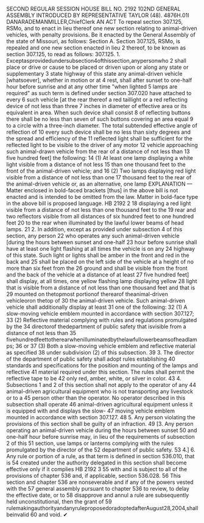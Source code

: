 SECOND REGULAR SESSION
HOUSE BILL NO. 2192
102ND GENERAL ASSEMBLY
INTRODUCED BY REPRESENTATIVE TAYLOR (48).
4876H.01I DANARADEMANMILLER,ChiefClerk
AN ACT
To repeal section 307.125, RSMo, and to enact in lieu thereof one new section relating to
animal-driven vehicles, with penalty provisions.
Be it enacted by the General Assembly of the state of Missouri, as follows:
Section A. Section 307.125, RSMo, is repealed and one new section enacted in lieu
2 thereof, to be known as section 307.125, to read as follows:
307.125. 1. Exceptasprovidedundersubsection4ofthissection,anypersonwho
2 shall place or drive or cause to be placed or driven upon or along any state or supplementary
3 state highway of this state any animal-driven vehicle [whatsoever], whether in motion or at
4 rest, shall after sunset to one-half hour before sunrise and at any other time "when lighted
5 lamps are required" as such term is defined under section 307.020 have attached to every
6 such vehicle [at the rear thereof a red taillight or a red reflecting device of not less than three
7 inches in diameter of effective area or its equivalent in area. When such device shall consist
8 of reflecting buttons there shall be no less than seven of such buttons covering an area equal
9 to a circle with a three-inch diameter. The total subtended effective angle of reflection of
10 every such device shall be no less than sixty degrees and the spread and efficiency of the
11 reflected light shall be sufficient for the reflected light to be visible to the driver of any motor
12 vehicle approaching such animal-drawn vehicle from the rear of a distance of not less than
13 five hundred feet] the following:
14 (1) At least one lamp displaying a white light visible from a distance of not less
15 than one thousand feet to the front of the animal-driven vehicle; and
16 (2) Two lamps displaying red light visible from a distance of not less than one
17 thousand feet to the rear of the animal-driven vehicle or, as an alternative, one lamp
EXPLANATION — Matter enclosed in bold-faced brackets [thus] in the above bill is not enacted and is
intended to be omitted from the law. Matter in bold-face type in the above bill is proposed language.
HB 2192 2
18 displaying a red light visible from a distance of not less than one thousand feet to the
19 rear and two reflectors visible from all distances of six hundred feet to one hundred feet
20 to the rear when illuminated by the lawful lower beams of head lamps.
21 2. In addition, except as provided under subsection 4 of this section, any person
22 who operates any such animal-driven vehicle [during the hours between sunset and one-half
23 hour before sunrise shall have at least one light flashing at all times the vehicle is on any
24 highway of this state. Such light or lights shall be amber in the front and red in the back and
25 shall be placed on the left side of the vehicle at a height of no more than six feet from the
26 ground and shall be visible from the front and the back of the vehicle at a distance of at least
27 five hundred feet] shall display, at all times, one yellow flashing lamp displaying yellow
28 light that is visible from a distance of not less than one thousand feet and that is
29 mounted on thetopmost portionof therearof theanimal-driven vehicleoron thetop of
30 the animal-driven vehicle. Such animal-driven vehicle shall additionally display at least
31 one of the following:
32 (1) A slow-moving vehicle emblem mounted in accordance with section 307.127;
33 (2) Reflective material complying with rules and regulations promulgated by the
34 directorof thedepartment of public safety that isvisible from a distance of not less than
35 fivehundredfeettotherearwhenilluminatedbythelawfullowerbeamsofheadlamps;
36 or
37 (3) Both a slow-moving vehicle emblem and reflective material as specified
38 under subdivision (2) of this subsection.
39 3. The director of the department of public safety shall adopt rules establishing
40 standards and specifications for the position and mounting of the lamps and reflective
41 material required under this section. The rules shall permit the reflective tape to be
42 only red, amber, white, or silver in color.
43 4. Subsections 1 and 2 of this section shall not apply to the operator of any
44 animal-driven agricultural equipment who is not transporting any livestock or to a
45 person other than the operator. No operator described in this subsection shall operate
46 animal-driven agricultural equipment unless it is equipped with and displays the slow-
47 moving vehicle emblem mounted in accordance with section 307.127.
48 5. Any person violating the provisions of this section shall be guilty of an infraction.
49 [3. Any person operating an animal-driven vehicle during the hours between sunset
50 and one-half hour before sunrise may, in lieu of the requirements of subsection 2 of this
51 section, use lamps or lanterns complying with the rules promulgated by the director of the
52 department of public safety.
53 4.] 6. Any rule or portion of a rule, as that term is defined in section 536.010, that is
54 created under the authority delegated in this section shall become effective only if it complies
HB 2192 3
55 with and is subject to all of the provisions of chapter 536 and, if applicable, section 536.028.
56 This section and chapter 536 are nonseverable and if any of the powers vested with the
57 general assembly pursuant to chapter 536 to review, to delay the effective date, or to
58 disapprove and annul a rule are subsequently held unconstitutional, then the grant of
59 rulemakingauthorityandanyruleproposedoradoptedafterAugust28,2004,shallbeinvalid
60 and void.
✔